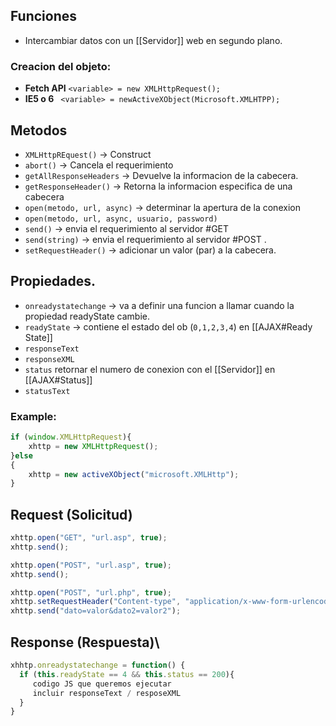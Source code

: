 ## Funciones 
- Intercambiar datos con un [[Servidor]] web en segundo plano.


### Creacion del objeto:
- **Fetch API**
`<variable> = new XMLHttpRequest();`
- **IE5 o 6**
` <variable> = newActiveXObject(Microsoft.XMLHTPP);`

## Metodos

- `XMLHttpREquest()` -> Construct
- `abort()` -> Cancela el requerimiento
- `getAllResponseHeaders` -> Devuelve la informacion de la cabecera. 
- `getResponseHeader()` -> Retorna la informacion especifica de una cabecera
- `open(metodo, url, async)` -> determinar la apertura de la conexion
- `open(metodo, url, async, usuario, password)`
- `send()` -> envia el requerimiento al servidor #GET 
- `send(string)` -> envia el requerimiento al servidor #POST .
- `setRequestHeader()` -> adicionar un valor (par) a la cabecera.

## Propiedades.
- `onreadystatechange` -> va a definir una funcion a llamar cuando la propiedad readyState cambie.
- `readyState` -> contiene el estado del ob (`0,1,2,3,4`) en [[AJAX#Ready State]]
- `responseText` 
- `responseXML`
- `status` retornar el numero de conexion con el [[Servidor]] en [[AJAX#Status]]
- `statusText` 


### Example:
```js
if (window.XMLHttpRequest){
	xhttp = new XMLHttpRequest();
}else
{
	xhttp = new activeXObject("microsoft.XMLHttp");
}
```


## Request (Solicitud)

```js 
xhttp.open("GET", "url.asp", true);
xhttp.send();

xhttp.open("POST", "url.asp", true);
xhttp.send();

xhttp.open("POST", "url.php", true);
xhttp.setRequestHeader("Content-type", "application/x-www-form-urlencoded")
xhttp.send("dato=valor&dato2=valor2");
```

## Response (Respuesta)\

```js
xhhtp.onreadystatechange = function() {
  if (this.readyState == 4 && this.status == 200){
     codigo JS que queremos ejecutar
     incluir responseText / resposeXML
  }
}
```


